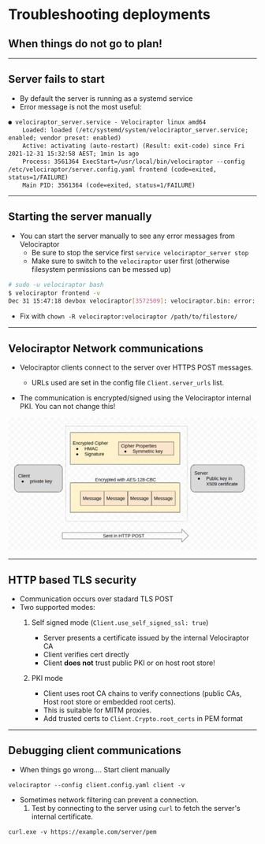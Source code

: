 <!-- .slide: class="title" -->

# Troubleshooting deployments

## When things do not go to plan!

---

<!-- .slide: class="content" -->

## Server fails to start

* By default the server is running as a systemd service
* Error message is not the most useful:

```
● velociraptor_server.service - Velociraptor linux amd64
    Loaded: loaded (/etc/systemd/system/velociraptor_server.service; enabled; vendor preset: enabled)
    Active: activating (auto-restart) (Result: exit-code) since Fri 2021-12-31 15:32:58 AEST; 1min 1s ago
    Process: 3561364 ExecStart=/usr/local/bin/velociraptor --config /etc/velociraptor/server.config.yaml frontend (code=exited, status=1/FAILURE)
    Main PID: 3561364 (code=exited, status=1/FAILURE)

```

---

<!-- .slide: class="content small-font" -->

## Starting the server manually

* You can start the server manually to see any error messages from
  Velociraptor
  * Be sure to stop the service first `service velociraptor_server stop`
  * Make sure to switch to the `velociraptor` user first (otherwise
    filesystem permissions can be messed up)

```bash wrap
# sudo -u velociraptor bash
$ velociraptor frontend -v
Dec 31 15:47:18 devbox velociraptor[3572509]: velociraptor.bin: error: frontend: loading config file: failed to acquire target io.Writer: failed to create a new file /mnt/data/logs/Velociraptor_debug.log.202112270000: failed to open file /mnt/data/logs/Velociraptor_debug.log.202112270000: open /mnt/data/logs/Velociraptor_debug.log.202112270000: permission denied
```

* Fix with `chown -R velociraptor:velociraptor /path/to/filestore/`

---

<!-- .slide: class="content small-font" -->

## Velociraptor Network communications

* Velociraptor clients connect to the server over HTTPS POST
  messages.
   * URLs used are set in the config file `Client.server_urls` list.

* The communication is encrypted/signed using the Velociraptor
  internal PKI. You can not change this!

<img src="post_message_format.png" class="mid-height">


---

<!-- .slide: class="content small-font" -->

## HTTP based TLS security

* Communication occurs over stadard TLS POST
* Two supported modes:
   1. Self signed mode (`Client.use_self_signed_ssl: true`)
      * Server presents a certificate issued by the internal Velociraptor CA
      * Client verifies cert directly
      * Client **does not** trust public PKI or on host root store!

   2. PKI mode
      * Client uses root CA chains to verify connections (public CAs,
        Host root store or embedded root certs).
      * This is suitable for MITM proxies.
      * Add trusted certs to `Client.Crypto.root_certs` in PEM format

---

<!-- .slide: class="content small-font" -->

## Debugging client communications

* When things go wrong.... Start client manually

```
velociraptor --config client.config.yaml client -v
```

* Sometimes network filtering can prevent a connection.
    1. Test by connecting to the server using `curl` to fetch the
       server's internal certificate.

```
curl.exe -v https://example.com/server/pem
```
